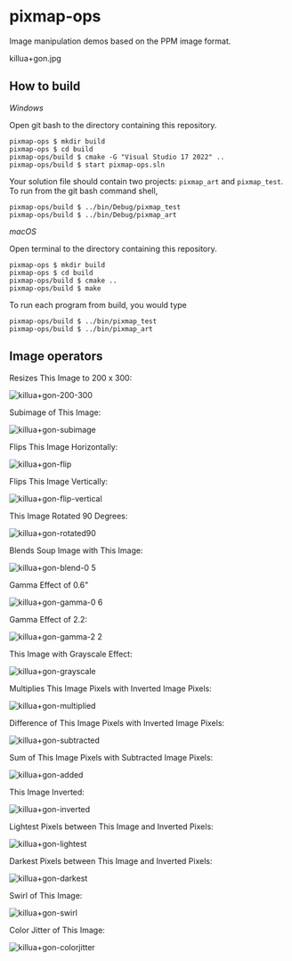 # pixmap-ops

Image manipulation demos based on the PPM image format.

killua+gon.jpg

## How to build

*Windows*

Open git bash to the directory containing this repository.

```
pixmap-ops $ mkdir build
pixmap-ops $ cd build
pixmap-ops/build $ cmake -G "Visual Studio 17 2022" ..
pixmap-ops/build $ start pixmap-ops.sln
```

Your solution file should contain two projects: `pixmap_art` and `pixmap_test`.
To run from the git bash command shell, 

```
pixmap-ops/build $ ../bin/Debug/pixmap_test
pixmap-ops/build $ ../bin/Debug/pixmap_art
```

*macOS*

Open terminal to the directory containing this repository.

```
pixmap-ops $ mkdir build
pixmap-ops $ cd build
pixmap-ops/build $ cmake ..
pixmap-ops/build $ make
```

To run each program from build, you would type

```
pixmap-ops/build $ ../bin/pixmap_test
pixmap-ops/build $ ../bin/pixmap_art
```

## Image operators

Resizes This Image to 200 x 300:

![killua+gon-200-300](https://user-images.githubusercontent.com/44120884/218378866-2f35557b-da6a-4c78-9827-070a422d2e6a.png)

Subimage of This Image:

![killua+gon-subimage](https://user-images.githubusercontent.com/44120884/218378915-fd73e8c3-df8a-43af-ad10-5e23b02435d9.png)

Flips This Image Horizontally:

![killua+gon-flip](https://user-images.githubusercontent.com/44120884/218378946-218b6498-0842-4cf8-9ae6-829ad40d355b.png)

Flips This Image Vertically:

![killua+gon-flip-vertical](https://user-images.githubusercontent.com/44120884/218379089-c1153c5d-e269-498f-8279-bf790562640c.png)

This Image Rotated 90 Degrees:

![killua+gon-rotated90](https://user-images.githubusercontent.com/44120884/218379135-b86372cb-0fcb-47b8-8cbf-0cd0fb058522.png)

Blends Soup Image with This Image:

![killua+gon-blend-0 5](https://user-images.githubusercontent.com/44120884/218379161-6626ca8b-0a85-4cce-93ce-edf246e7c231.png)

Gamma Effect of 0.6"

![killua+gon-gamma-0 6](https://user-images.githubusercontent.com/44120884/218379207-85041187-9bcf-4295-aeaf-3780f0e32dfd.png)

Gamma Effect of 2.2:

![killua+gon-gamma-2 2](https://user-images.githubusercontent.com/44120884/218379256-9ba69513-04eb-48ea-8143-38306467d5f4.png)

This Image with Grayscale Effect:

![killua+gon-grayscale](https://user-images.githubusercontent.com/44120884/218379286-b29d8c15-a42d-44c1-bd64-1d59051ac4ee.png)

Multiplies This Image Pixels with Inverted Image Pixels:

![killua+gon-multiplied](https://user-images.githubusercontent.com/44120884/218379313-f8c0e0ba-e833-429d-9923-789fb104b950.png)

Difference of This Image Pixels with Inverted Image Pixels:

![killua+gon-subtracted](https://user-images.githubusercontent.com/44120884/218379332-bd1532ee-2df3-408d-ba9d-9200cebe5f11.png)

Sum of This Image Pixels with Subtracted Image Pixels:

![killua+gon-added](https://user-images.githubusercontent.com/44120884/218379351-478bf8f3-9925-4829-9b33-b15641766947.png)

This Image Inverted:

![killua+gon-inverted](https://user-images.githubusercontent.com/44120884/218379376-71e528ac-8583-43c3-b1aa-e299feae42be.png)

Lightest Pixels between This Image and Inverted Pixels:

![killua+gon-lightest](https://user-images.githubusercontent.com/44120884/218379407-43803f52-a012-4ef8-905f-6076927a5c04.png)

Darkest Pixels between This Image and Inverted Pixels:

![killua+gon-darkest](https://user-images.githubusercontent.com/44120884/218379444-5b3bb4c4-7a0d-4f20-a4c7-f62ccb5fc575.png)

Swirl of This Image:

![killua+gon-swirl](https://user-images.githubusercontent.com/44120884/218379468-c5d461ac-b03a-4762-8851-594626554206.png)

Color Jitter of This Image:

![killua+gon-colorjitter](https://user-images.githubusercontent.com/44120884/218379483-2f611183-a7ec-497d-865d-d3f771cafca4.png)



